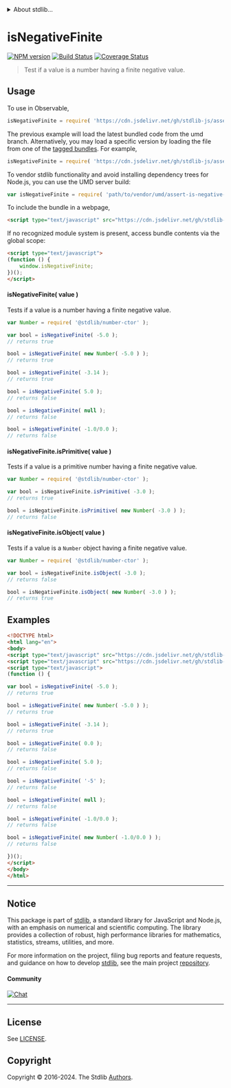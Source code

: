 <!--

@license Apache-2.0

Copyright (c) 2024 The Stdlib Authors.

Licensed under the Apache License, Version 2.0 (the "License");
you may not use this file except in compliance with the License.
You may obtain a copy of the License at

   http://www.apache.org/licenses/LICENSE-2.0

Unless required by applicable law or agreed to in writing, software
distributed under the License is distributed on an "AS IS" BASIS,
WITHOUT WARRANTIES OR CONDITIONS OF ANY KIND, either express or implied.
See the License for the specific language governing permissions and
limitations under the License.

-->


<details>
  <summary>
    About stdlib...
  </summary>
  <p>We believe in a future in which the web is a preferred environment for numerical computation. To help realize this future, we've built stdlib. stdlib is a standard library, with an emphasis on numerical and scientific computation, written in JavaScript (and C) for execution in browsers and in Node.js.</p>
  <p>The library is fully decomposable, being architected in such a way that you can swap out and mix and match APIs and functionality to cater to your exact preferences and use cases.</p>
  <p>When you use stdlib, you can be absolutely certain that you are using the most thorough, rigorous, well-written, studied, documented, tested, measured, and high-quality code out there.</p>
  <p>To join us in bringing numerical computing to the web, get started by checking us out on <a href="https://github.com/stdlib-js/stdlib">GitHub</a>, and please consider <a href="https://opencollective.com/stdlib">financially supporting stdlib</a>. We greatly appreciate your continued support!</p>
</details>

# isNegativeFinite

[![NPM version][npm-image]][npm-url] [![Build Status][test-image]][test-url] [![Coverage Status][coverage-image]][coverage-url] <!-- [![dependencies][dependencies-image]][dependencies-url] -->

> Test if a value is a number having a finite negative value.



<section class="usage">

## Usage

To use in Observable,

```javascript
isNegativeFinite = require( 'https://cdn.jsdelivr.net/gh/stdlib-js/assert-is-negative-finite@umd/browser.js' )
```
The previous example will load the latest bundled code from the umd branch. Alternatively, you may load a specific version by loading the file from one of the [tagged bundles](https://github.com/stdlib-js/assert-is-negative-finite/tags). For example,

```javascript
isNegativeFinite = require( 'https://cdn.jsdelivr.net/gh/stdlib-js/assert-is-negative-finite@v0.0.0-umd/browser.js' )
```

To vendor stdlib functionality and avoid installing dependency trees for Node.js, you can use the UMD server build:

```javascript
var isNegativeFinite = require( 'path/to/vendor/umd/assert-is-negative-finite/index.js' )
```

To include the bundle in a webpage,

```html
<script type="text/javascript" src="https://cdn.jsdelivr.net/gh/stdlib-js/assert-is-negative-finite@umd/browser.js"></script>
```

If no recognized module system is present, access bundle contents via the global scope:

```html
<script type="text/javascript">
(function () {
    window.isNegativeFinite;
})();
</script>
```

#### isNegativeFinite( value )

Tests if a value is a number having a finite negative value.

<!-- eslint-disable no-new-wrappers -->

```javascript
var Number = require( '@stdlib/number-ctor' );

var bool = isNegativeFinite( -5.0 );
// returns true

bool = isNegativeFinite( new Number( -5.0 ) );
// returns true

bool = isNegativeFinite( -3.14 );
// returns true

bool = isNegativeFinite( 5.0 );
// returns false

bool = isNegativeFinite( null );
// returns false

bool = isNegativeFinite( -1.0/0.0 );
// returns false
```

#### isNegativeFinite.isPrimitive( value )

Tests if a value is a primitive number having a finite negative value.

<!-- eslint-disable no-new-wrappers -->

```javascript
var Number = require( '@stdlib/number-ctor' );

var bool = isNegativeFinite.isPrimitive( -3.0 );
// returns true

bool = isNegativeFinite.isPrimitive( new Number( -3.0 ) );
// returns false
```

#### isNegativeFinite.isObject( value )

Tests if a value is a `Number` object having a finite negative value.

<!-- eslint-disable no-new-wrappers -->

```javascript
var Number = require( '@stdlib/number-ctor' );

var bool = isNegativeFinite.isObject( -3.0 );
// returns false

bool = isNegativeFinite.isObject( new Number( -3.0 ) );
// returns true
```

</section>

<!-- /.usage -->

<section class="examples">

## Examples

<!-- eslint-disable no-new-wrappers -->

<!-- eslint no-undef: "error" -->

```html
<!DOCTYPE html>
<html lang="en">
<body>
<script type="text/javascript" src="https://cdn.jsdelivr.net/gh/stdlib-js/number-ctor@umd/browser.js"></script>
<script type="text/javascript" src="https://cdn.jsdelivr.net/gh/stdlib-js/assert-is-negative-finite@umd/browser.js"></script>
<script type="text/javascript">
(function () {

var bool = isNegativeFinite( -5.0 );
// returns true

bool = isNegativeFinite( new Number( -5.0 ) );
// returns true

bool = isNegativeFinite( -3.14 );
// returns true

bool = isNegativeFinite( 0.0 );
// returns false

bool = isNegativeFinite( 5.0 );
// returns false

bool = isNegativeFinite( '-5' );
// returns false

bool = isNegativeFinite( null );
// returns false

bool = isNegativeFinite( -1.0/0.0 );
// returns false

bool = isNegativeFinite( new Number( -1.0/0.0 ) );
// returns false

})();
</script>
</body>
</html>
```

</section>

<!-- /.examples -->

<!-- Section for related `stdlib` packages. Do not manually edit this section, as it is automatically populated. -->

<section class="related">

</section>

<!-- /.related -->

<!-- Section for all links. Make sure to keep an empty line after the `section` element and another before the `/section` close. -->


<section class="main-repo" >

* * *

## Notice

This package is part of [stdlib][stdlib], a standard library for JavaScript and Node.js, with an emphasis on numerical and scientific computing. The library provides a collection of robust, high performance libraries for mathematics, statistics, streams, utilities, and more.

For more information on the project, filing bug reports and feature requests, and guidance on how to develop [stdlib][stdlib], see the main project [repository][stdlib].

#### Community

[![Chat][chat-image]][chat-url]

---

## License

See [LICENSE][stdlib-license].


## Copyright

Copyright &copy; 2016-2024. The Stdlib [Authors][stdlib-authors].

</section>

<!-- /.stdlib -->

<!-- Section for all links. Make sure to keep an empty line after the `section` element and another before the `/section` close. -->

<section class="links">

[npm-image]: http://img.shields.io/npm/v/@stdlib/assert-is-negative-finite.svg
[npm-url]: https://npmjs.org/package/@stdlib/assert-is-negative-finite

[test-image]: https://github.com/stdlib-js/assert-is-negative-finite/actions/workflows/test.yml/badge.svg?branch=main
[test-url]: https://github.com/stdlib-js/assert-is-negative-finite/actions/workflows/test.yml?query=branch:main

[coverage-image]: https://img.shields.io/codecov/c/github/stdlib-js/assert-is-negative-finite/main.svg
[coverage-url]: https://codecov.io/github/stdlib-js/assert-is-negative-finite?branch=main

<!--

[dependencies-image]: https://img.shields.io/david/stdlib-js/assert-is-negative-finite.svg
[dependencies-url]: https://david-dm.org/stdlib-js/assert-is-negative-finite/main

-->

[chat-image]: https://img.shields.io/gitter/room/stdlib-js/stdlib.svg
[chat-url]: https://app.gitter.im/#/room/#stdlib-js_stdlib:gitter.im

[stdlib]: https://github.com/stdlib-js/stdlib

[stdlib-authors]: https://github.com/stdlib-js/stdlib/graphs/contributors

[umd]: https://github.com/umdjs/umd
[es-module]: https://developer.mozilla.org/en-US/docs/Web/JavaScript/Guide/Modules

[deno-url]: https://github.com/stdlib-js/assert-is-negative-finite/tree/deno
[deno-readme]: https://github.com/stdlib-js/assert-is-negative-finite/blob/deno/README.md
[umd-url]: https://github.com/stdlib-js/assert-is-negative-finite/tree/umd
[umd-readme]: https://github.com/stdlib-js/assert-is-negative-finite/blob/umd/README.md
[esm-url]: https://github.com/stdlib-js/assert-is-negative-finite/tree/esm
[esm-readme]: https://github.com/stdlib-js/assert-is-negative-finite/blob/esm/README.md
[branches-url]: https://github.com/stdlib-js/assert-is-negative-finite/blob/main/branches.md

[stdlib-license]: https://raw.githubusercontent.com/stdlib-js/assert-is-negative-finite/main/LICENSE

</section>

<!-- /.links -->
